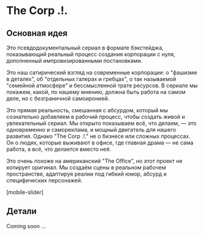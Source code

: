 # The Corp .!.

## Основная идея

Это псевдодокументальный сериал в формате бэкстейджа, показывающий реальный процесс создания корпорации с нуля, дополненный импровизированными постановками.

Это наш сатирический взгляд на современные корпорации: о "фашизме в деталях", об "отдельных галерах и гребцах", о так называемой "семейной атмосфере" и бессмысленной трате ресурсов. В сериале мы покажем, какой, по нашему мнению, должна быть работа на самом деле, но с безграничной самоиронией.

Это прямая реальность, смешанная с абсурдом, который мы сознательно добавляем в рабочий процесс, чтобы создать живой и увлекательный сериал. Мы открыто показываем всё, что делаем, — это одновременно и самореклама, и мощный двигатель для нашего развития. Однако "The Corp .!." не о бизнесе или сложных процессах. Он о людях, которые выживают в офисе, где главная драма — не сама работа, а всё, что делается вместо неё.

Это очень похоже на американский "The Office", но этот проект не копирует оригинал. Мы создаём сцены в реальном рабочем пространстве, адаптируя реалии под гибкий юмор, абсурд и специфических персонажей.

[mobile-slider]

## Детали

Coming soon ...